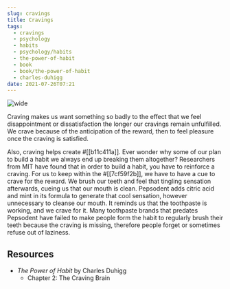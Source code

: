 ```yaml
---
slug: cravings
title: Cravings
tags:
  - cravings
  - psychology
  - habits
  - psychology/habits
  - the-power-of-habit
  - book
  - book/the-power-of-habit
  - charles-duhigg
date: 2021-07-26T07:21
---
```



![wide](https://cdn.pixabay.com/photo/2015/04/03/18/58/cravings-705673_1280.jpg "image from Pixabay (cc)")

Craving makes us want something so badly to the effect that we feel
disappointment or dissatisfaction the longer our cravings remain unfulfilled. We
crave because of the anticipation of the reward, then to feel pleasure once the
craving is satisfied.

Also, craving helps create #[[b11c411a]]. Ever wonder why some of our plan to
build a habit we always end up breaking them altogether? Researchers from MIT
have found that in order to build a habit, you have to reinforce a craving. For
us to keep within the #[[7cf59f2b]], we have to have a cue to crave for the
reward. We brush our teeth and feel that tingling sensation afterwards, cueing
us that our mouth is clean. Pepsodent adds citric acid and mint in its formula
to generate that cool sensation, however unnecessary to cleanse our mouth. It
reminds us that the toothpaste is working, and we crave for it. Many toothpaste
brands that predates Pepsodent have failed to make people form the habit to
regularly brush their teeth because the craving is missing, therefore people
forget or sometimes refuse out of laziness.

## Resources

- _The Power of Habit_ by Charles Duhigg
  - Chapter 2: The Craving Brain
